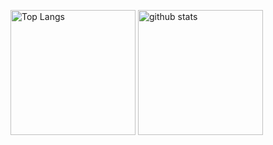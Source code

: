 <p align="left"> 
  <img alt="Top Langs" height="200px" src="https://github-readme-stats.vercel.app/api/top-langs/?username=506129747ryu&layout=compact&show_icons=truek" />
  <img alt="github stats" height="200px" src="https://github-readme-stats.vercel.app/api?username=506129747ryu&show_icons=ture&count_private=true" />
  
</p>

